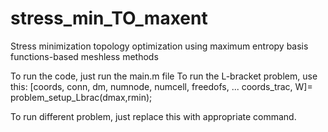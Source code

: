 # stress_min_TO_maxent
Stress minimization topology optimization using maximum entropy basis functions-based meshless methods

To run the code, just run the main.m file
To run the L-bracket problem, use this: 
[coords, conn, dm, numnode, numcell, freedofs, ...
                coords_trac, W]= problem_setup_Lbrac(dmax,rmin); 

To run different problem, just replace this with appropriate command. 
